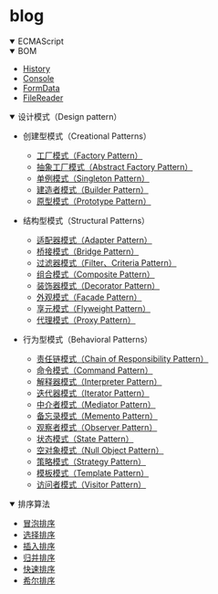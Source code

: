 # blog

<details open="open">
  <summary>ECMAScript</summary>

</details>

<details open="open">
  <summary>BOM</summary>

  - [History](https://github.com/whosMeya/blog/blob/master/JavaScript/BOM/History.md)
  - [Console](https://github.com/whosMeya/blog/blob/master/JavaScript/BOM/Console.md)
  - [FormData](https://github.com/whosMeya/blog/blob/master/JavaScript/BOM/FormData.md)
  - [FileReader](https://github.com/whosMeya/blog/blob/master/JavaScript/BOM/FileReader.md)
</details>

<details open="open">
  <summary>设计模式（Design pattern）</summary>

  - 创建型模式（Creational Patterns）
    - [工厂模式（Factory Pattern）](https://github.com/whosMeya/blog/blob/master/design-pattern/singleton-pattern.md)
    - [抽象工厂模式（Abstract Factory Pattern）]()
    - [单例模式（Singleton Pattern）]()
    - [建造者模式（Builder Pattern）]()
    - [原型模式（Prototype Pattern）]()

  - 结构型模式（Structural Patterns）
    - [适配器模式（Adapter Pattern）]()
    - [桥接模式（Bridge Pattern）]()
    - [过滤器模式（Filter、Criteria Pattern）]()
    - [组合模式（Composite Pattern）]()
    - [装饰器模式（Decorator Pattern）]()
    - [外观模式（Facade Pattern）]()
    - [享元模式（Flyweight Pattern）]()
    - [代理模式（Proxy Pattern）]()

  - 行为型模式（Behavioral Patterns）
    - [责任链模式（Chain of Responsibility Pattern）]()
    - [命令模式（Command Pattern）]()
    - [解释器模式（Interpreter Pattern）]()
    - [迭代器模式（Iterator Pattern）]()
    - [中介者模式（Mediator Pattern）]()
    - [备忘录模式（Memento Pattern）]()
    - [观察者模式（Observer Pattern）](https://github.com/whosMeya/blog/blob/master/design-pattern/observer-pattern.md)
    - [状态模式（State Pattern）]()
    - [空对象模式（Null Object Pattern）]()
    - [策略模式（Strategy Pattern）]()
    - [模板模式（Template Pattern）]()
    - [访问者模式（Visitor Pattern）]()
</details>


<details open="open">
  <summary>排序算法</summary>

  - [冒泡排序](https://github.com/whosMeya/blog/blob/master/algorithm/排序算法/冒泡排序.md)
  - [选择排序](https://github.com/whosMeya/blog/blob/master/algorithm/排序算法/选择排序.md)
  - [插入排序](https://github.com/whosMeya/blog/blob/master/algorithm/排序算法/插入排序.md)
  - [归并排序](https://github.com/whosMeya/blog/blob/master/algorithm/排序算法/归并排序.md)
  - [快速排序](https://github.com/whosMeya/blog/blob/master/algorithm/排序算法/快速排序.md)
  - [希尔排序](https://github.com/whosMeya/blog/blob/master/algorithm/排序算法/希尔排序.md)

</details>

